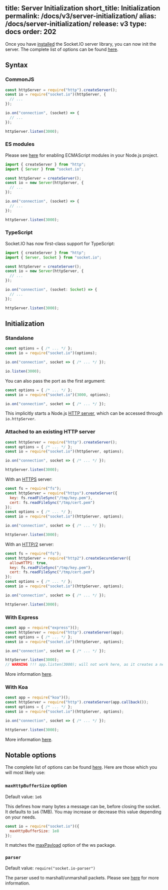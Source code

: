 title: Server Initialization
short_title: Initialization
permalink: /docs/v3/server-initialization/
alias: /docs/server-initialization/
release: v3
type: docs
order: 202
---

Once you have [installed](/docs/v3/server-installation/) the Socket.IO server library, you can now init the server. The complete list of options can be found [here](/docs/server-api/#new-Server-httpServer-options).

## Syntax

### CommonJS

```js
const httpServer = require("http").createServer();
const io = require("socket.io")(httpServer, {
  // ...
});

io.on("connection", (socket) => {
  // ...
});

httpServer.listen(3000);
```

### ES modules

Please see [here](https://nodejs.org/api/esm.html#esm_enabling) for enabling ECMAScript modules in your Node.js project.

```js
import { createServer } from "http";
import { Server } from "socket.io";

const httpServer = createServer();
const io = new Server(httpServer, {
  // ...
});

io.on("connection", (socket) => {
  // ...
});

httpServer.listen(3000);
```

### TypeScript

Socket.IO has now first-class support for TypeScript:

```ts
import { createServer } from "http";
import { Server, Socket } from "socket.io";

const httpServer = createServer();
const io = new Server(httpServer, {
  // ...
});

io.on("connection", (socket: Socket) => {
  // ...
});

httpServer.listen(3000);
```

## Initialization

### Standalone

```js
const options = { /* ... */ };
const io = require("socket.io")(options);

io.on("connection", socket => { /* ... */ });

io.listen(3000);
```

You can also pass the port as the first argument:

```js
const options = { /* ... */ };
const io = require("socket.io")(3000, options);

io.on("connection", socket => { /* ... */ });
```

This implicitly starts a Node.js [HTTP server](https://nodejs.org/docs/latest/api/http.html#http_class_http_server), which can be accessed through `io.httpServer`.

### Attached to an existing HTTP server

```js
const httpServer = require("http").createServer();
const options = { /* ... */ };
const io = require("socket.io")(httpServer, options);

io.on("connection", socket => { /* ... */ });

httpServer.listen(3000);
```

With an [HTTPS](https://nodejs.org/api/https.html) server:

```js
const fs = require("fs");
const httpServer = require("https").createServer({
  key: fs.readFileSync("/tmp/key.pem"),
  cert: fs.readFileSync("/tmp/cert.pem")
});
const options = { /* ... */ };
const io = require("socket.io")(httpServer, options);

io.on("connection", socket => { /* ... */ });

httpServer.listen(3000);
```

With an [HTTP/2](https://nodejs.org/api/http2.html) server:

```js
const fs = require("fs");
const httpServer = require("http2").createSecureServer({
  allowHTTP1: true,
  key: fs.readFileSync("/tmp/key.pem"),
  cert: fs.readFileSync("/tmp/cert.pem")
});
const options = { /* ... */ };
const io = require("socket.io")(httpServer, options);

io.on("connection", socket => { /* ... */ });

httpServer.listen(3000);
```

### With Express

```js
const app = require("express")();
const httpServer = require("http").createServer(app);
const options = { /* ... */ };
const io = require("socket.io")(httpServer, options);

io.on("connection", socket => { /* ... */ });

httpServer.listen(3000);
// WARNING !!! app.listen(3000); will not work here, as it creates a new HTTP server
```

More information [here](http://expressjs.com/).

### With Koa

```js
const app = require("koa")();
const httpServer = require("http").createServer(app.callback());
const options = { /* ... */ };
const io = require("socket.io")(httpServer, options);

io.on("connection", socket => { /* ... */ });

httpServer.listen(3000);
```

More information [here](https://koajs.com/).

## Notable options

The complete list of options can be found [here](/docs/v3/server-api/#new-Server-httpServer-options). Here are those which you will most likely use:

### `maxHttpBufferSize` option

Default value: `1e6`

This defines how many bytes a message can be, before closing the socket. It defaults to `1e6` (1MB). You may increase or decrease this value depending on your needs.

```js
const io = require("socket.io")({
  maxHttpBufferSize: 1e8
});
```

It matches the [maxPayload](https://github.com/websockets/ws/blob/master/doc/ws.md#new-websocketserveroptions-callback) option of the ws package.

### `parser`

Default value: `require("socket.io-parser")`

The parser used to marshall/unmarshall packets. Please see [here](/docs/v3/custom-parser) for more information.
